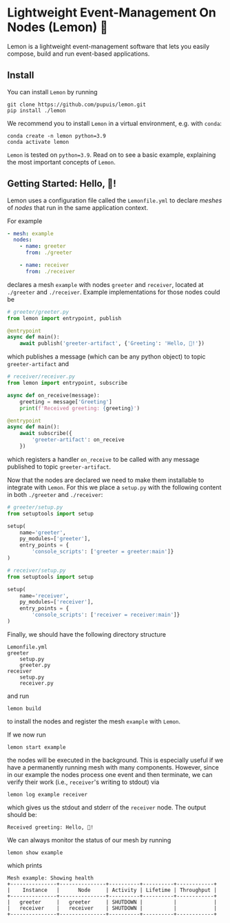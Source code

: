 # Lightweight Event-Management On Nodes (Lemon) 🍋

Lemon is a lightweight event-management software that lets you easily compose, build and run
event-based applications.

## Install
You can install `Lemon` by running

```shell
git clone https://github.com/pupuis/lemon.git
pip install ./lemon
```

We recommend you to install `Lemon` in a virtual environment, e.g. with `conda`:

```shell
conda create -n lemon python=3.9
conda activate lemon
```

`Lemon` is tested on `python=3.9`. Read on to see a basic example, explaining the most important concepts of `Lemon`.

## Getting Started: Hello, 🍋!
Lemon uses a configuration file called the `Lemonfile.yml` to declare *meshes* of
*nodes* that run in the same application context.

For example
```yaml
- mesh: example
  nodes:
    - name: greeter
      from: ./greeter

    - name: receiver
      from: ./receiver
```
declares a mesh `example` with nodes `greeter` and `receiver`, located at `./greeter` and `./receiver`. Example implementations for those nodes could be

```python
# greeter/greeter.py
from lemon import entrypoint, publish

@entrypoint
async def main():
    await publish('greeter-artifact', {'Greeting': 'Hello, 🍋!'})
```

which publishes a message (which can be any python object) to topic `greeter-artifact` and

```python
# receiver/receiver.py
from lemon import entrypoint, subscribe

async def on_receive(message):
    greeting = message['Greeting']
    print(f'Received greeting: {greeting}')

@entrypoint
async def main():
    await subscribe({
        'greeter-artifact': on_receive
    })
```

which registers a handler `on_receive` to be called with any message published to topic `greeter-artifact`.

Now that the nodes are declared we need to make them installable to integrate with `Lemon`. For this we place a `setup.py` with the following content in both `./greeter` and `./receiver`:

```python
# greeter/setup.py
from setuptools import setup

setup(
    name='greeter',
    py_modules=['greeter'],
    entry_points = {
        'console_scripts': ['greeter = greeter:main']}
)
```
```python
# receiver/setup.py
from setuptools import setup

setup(
    name='receiver',
    py_modules=['receiver'],
    entry_points = {
        'console_scripts': ['receiver = receiver:main']}
)
```

Finally, we should have the following directory structure
```
Lemonfile.yml
greeter
    setup.py
    greeter.py
receiver
    setup.py
    receiver.py
```
and run
```shell
lemon build
```
to install the nodes and register the mesh `example` with `Lemon`.

If we now run
```shell
lemon start example
```
the nodes will be executed in the background. This is especially useful if we have a permanently running mesh with many components. However, since in our example the nodes process one event and then terminate, we can verify their work (i.e., `receiver`'s writing to stdout) via

```shell
lemon log example receiver
```
which gives us the stdout and stderr of the `receiver` node. The output should be:

```shell
Received greeting: Hello, 🍋!
```

We can always monitor the status of our mesh by running

```shell
lemon show example
```
which prints
```shell
Mesh example: Showing health
+---------------+---------------+----------+----------+------------+
|    Instance   |      Node     | Activity | Lifetime | Throughput |
+---------------+---------------+----------+----------+------------+
|   greeter     |   greeter     | SHUTDOWN |          |            |
|   receiver    |   receiver    | SHUTDOWN |          |            |
+---------------+---------------+----------+----------+------------+
```
